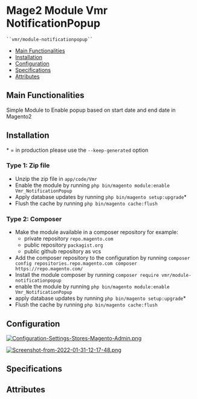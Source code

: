 # Mage2 Module Vmr NotificationPopup

    ``vmr/module-notificationpopup``

 - [Main Functionalities](#markdown-header-main-functionalities)
 - [Installation](#markdown-header-installation)
 - [Configuration](#markdown-header-configuration)
 - [Specifications](#markdown-header-specifications)
 - [Attributes](#markdown-header-attributes)


## Main Functionalities
Simple Module to Enable popup based on start date and end date in Magento2

## Installation
\* = in production please use the `--keep-generated` option

### Type 1: Zip file

 - Unzip the zip file in `app/code/Vmr`
 - Enable the module by running `php bin/magento module:enable Vmr_NotificationPopup`
 - Apply database updates by running `php bin/magento setup:upgrade`\*
 - Flush the cache by running `php bin/magento cache:flush`

### Type 2: Composer

 - Make the module available in a composer repository for example:
    - private repository `repo.magento.com`
    - public repository `packagist.org`
    - public github repository as vcs
 - Add the composer repository to the configuration by running `composer config repositories.repo.magento.com composer https://repo.magento.com/`
 - Install the module composer by running `composer require vmr/module-notificationpopup`
 - enable the module by running `php bin/magento module:enable Vmr_NotificationPopup`
 - apply database updates by running `php bin/magento setup:upgrade`\*
 - Flush the cache by running `php bin/magento cache:flush`


## Configuration

[![Configuration-Settings-Stores-Magento-Admin.png](https://i.postimg.cc/QNQs7jhb/Configuration-Settings-Stores-Magento-Admin.png)](https://postimg.cc/143Lhhgn)

[![Screenshot-from-2022-01-31-12-17-48.png](https://i.postimg.cc/tTdfsCWn/Screenshot-from-2022-01-31-12-17-48.png)](https://postimg.cc/phTk7v0P)

## Specifications




## Attributes



